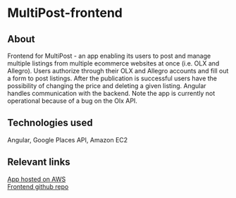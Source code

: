 # MultiPost-frontend
## About
Frontend for MultiPost - an app enabling its users to post and manage multiple listings from multiple ecommerce websites at once (i.e. OLX and Allegro). Users authorize through their OLX and Allegro accounts and fill out a form to post listings. After the publication is successful users have the possibility of changing the price and deleting a given listing. Angular handles communication with the backend. Note the app is currently not operational because of a bug on the Olx API.
## Technologies used
Angular, Google Places API, Amazon EC2
## Relevant links
[App hosted on AWS](http://35.156.5.115:4200/)\
[Frontend github repo](https://github.com/JakubOkrzesik/MultiPost-backend)
